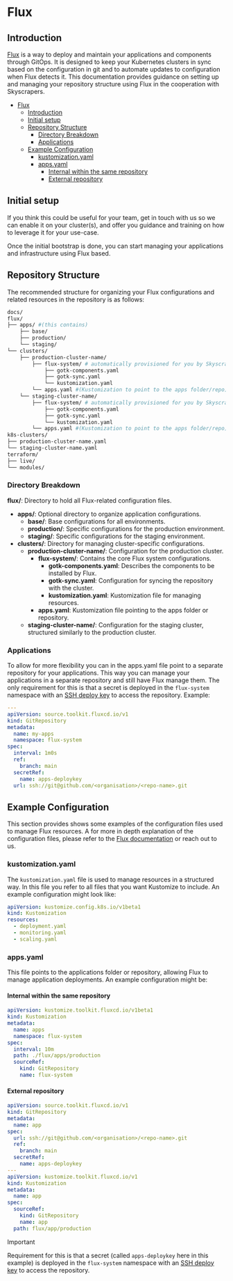 # Flux

## Introduction

[Flux](https://fluxcd.io/) is a way to deploy and maintain your applications and components through GitOps. It is designed to keep your Kubernetes clusters in sync based on the configuration in git and to automate updates to configuration when Flux detects it. This documentation provides guidance on setting up and managing your repository structure using Flux in the cooperation with Skyscrapers.

- [Flux](#flux)
  - [Introduction](#introduction)
  - [Initial setup](#initial-setup)
  - [Repository Structure](#repository-structure)
    - [Directory Breakdown](#directory-breakdown)
    - [Applications](#applications)
  - [Example Configuration](#example-configuration)
    - [kustomization.yaml](#kustomizationyaml)
    - [apps.yaml](#appsyaml)
      - [Internal within the same repository](#internal-within-the-same-repository)
      - [External repository](#external-repository)


## Initial setup

If you think this could be useful for your team, get in touch with us so we can enable it on your cluster(s), and offer you guidance and training on how to leverage it for your use-case.

Once the initial bootstrap is done, you can start managing your applications and infrastructure using Flux based.

## Repository Structure

The recommended structure for organizing your Flux configurations and related resources in the repository is as follows:

```bash
docs/
flux/
├── apps/ #(this contains)
    ├── base/
    ├── production/
    └── staging/
└── clusters/
    ├── production-cluster-name/
        ├── flux-system/ # automatically provisioned for you by Skyscrapers/Flux
            ├── gotk-components.yaml
            ├── gotk-sync.yaml
            └── kustomization.yaml
        └── apps.yaml #(Kustomization to point to the apps folder/repo)
    └── staging-cluster-name/
        ├── flux-system/ # automatically provisioned for you by Skyscrapers/Flux
            ├── gotk-components.yaml
            ├── gotk-sync.yaml
            └── kustomization.yaml
        └── apps.yaml #(Kustomization to point to the apps folder/repo)
k8s-clusters/
├── production-cluster-name.yaml
└── staging-cluster-name.yaml
terraform/
├── live/
└── modules/
```

### Directory Breakdown

**flux/**: Directory to hold all Flux-related configuration files.

- **apps/**: Optional directory to organize application configurations.
  - **base/**: Base configurations for all environments.
  - **production/**: Specific configurations for the production environment.
  - **staging/**: Specific configurations for the staging environment.
- **clusters/**: Directory for managing cluster-specific configurations.
  - **production-cluster-name/**: Configuration for the production cluster.
    - **flux-system/**: Contains the core Flux system configurations.
      - **gotk-components.yaml**: Describes the components to be installed by Flux.
      - **gotk-sync.yaml**: Configuration for syncing the repository with the cluster.
      - **kustomization.yaml**: Kustomization file for managing resources.
    - **apps.yaml**: Kustomization file pointing to the apps folder or repository.
  - **staging-cluster-name/**: Configuration for the staging cluster, structured similarly to the production cluster.

### Applications

To allow for more flexibility you can in the apps.yaml file point to a separate repository for your applications. This way you can manage your applications in a separate repository and still have Flux manage them. The only requirement for this is that a secret is deployed in the `flux-system` namespace with an [SSH deploy key](https://docs.github.com/en/authentication/connecting-to-github-with-ssh/managing-deploy-keys#deploy-keys) to access the repository. Example:

```yaml
---
apiVersion: source.toolkit.fluxcd.io/v1
kind: GitRepository
metadata:
  name: my-apps
  namespace: flux-system
spec:
  interval: 1m0s
  ref:
    branch: main
  secretRef:
    name: apps-deploykey
  url: ssh://git@github.com/<organisation>/<repo-name>.git
```

## Example Configuration

This section provides shows some examples of the configuration files used to manage Flux resources. A for more in depth explanation of the configuration files, please refer to the [Flux documentation](https://fluxcd.io/docs/) or reach out to us.

### kustomization.yaml

The `kustomization.yaml` file is used to manage resources in a structured way. In this file you refer to all files that you want Kustomize to include. An example configuration might look like:

```yaml
apiVersion: kustomize.config.k8s.io/v1beta1
kind: Kustomization
resources:
  - deployment.yaml
  - monitoring.yaml
  - scaling.yaml
```

### apps.yaml

This file points to the applications folder or repository, allowing Flux to manage application deployments. An example configuration might be:

#### Internal within the same repository

```yaml
apiVersion: kustomize.toolkit.fluxcd.io/v1beta1
kind: Kustomization
metadata:
  name: apps
  namespace: flux-system
spec:
  interval: 10m
  path: ./flux/apps/production
  sourceRef:
    kind: GitRepository
    name: flux-system
```

#### External repository

```yaml
apiVersion: source.toolkit.fluxcd.io/v1
kind: GitRepository
metadata:
  name: app
spec:
  url: ssh://git@github.com/<organisation>/<repo-name>.git
  ref:
    branch: main
  secretRef:
    name: apps-deploykey
---
apiVersion: kustomize.toolkit.fluxcd.io/v1
kind: Kustomization
metadata:
  name: app
spec:
  sourceRef:
    kind: GitRepository
    name: app
  path: flux/app/production
```

> [!IMPORTANT]
> Requirement for this is that a secret (called `apps-deploykey` here in this example) is deployed in the `flux-system` namespace with an [SSH deploy key](https://docs.github.com/en/authentication/connecting-to-github-with-ssh/managing-deploy-keys#deploy-keys) to access the repository.
